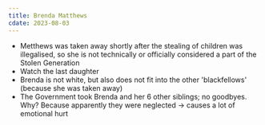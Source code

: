 ```yaml
---
title: Brenda Matthews
cdate: 2023-08-03
---
```


- Metthews was taken away shortly after the stealing of children was illegalised, so she is not technically or officially considered a part of the Stolen Generation
- Watch the last daughter
- Brenda is not white, but also does not fit into the other 'blackfellows' (because she was taken away)
- The Government took Brenda and her 6 other siblings; no goodbyes. Why? Because apparently they were neglected → causes a lot of emotional hurt
